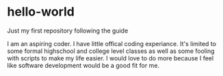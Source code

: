 # hello-world
Just my first repository following the guide


I am an aspiring coder. I have little offical coding experiance. 
It's limited to some formal highschool and college level classes as well as some fooling with scripts to make my life easier. 
I would love to do more because I feel like software development would be a good fit for me.

